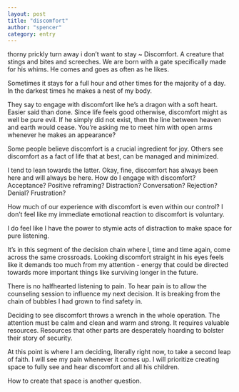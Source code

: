 ```yaml
---
layout: post
title: "discomfort"
author: "spencer"
category: entry
---
```


thorny
prickly
turn away
i don’t want to stay
~
Discomfort. A creature that stings and bites and screeches. We are born with a gate specifically made for his whims. He comes and goes as often as he likes. 

Sometimes it stays for a full hour and other times for the majority of a day. In the darkest times he makes a nest of my body. 

They say to engage with discomfort like he’s a dragon with a soft heart. Easier said than done. Since life feels good otherwise, discomfort might as well be pure evil. If he simply did not exist, then the line between heaven and earth would cease. You’re asking me to meet him with open arms whenever he makes an appearance?  

Some people believe discomfort is a crucial ingredient for joy. Others see discomfort as a fact of life that at best, can be managed and minimized. 

I tend to lean towards the latter. Okay, fine, discomfort has always been here and will always be here. How do I engage with discomfort? Acceptance? Positive reframing? Distraction? Conversation? Rejection? Denial? Frustration? 

How much of our experience with discomfort is even within our control? I don’t feel like my immediate emotional reaction to discomfort is voluntary. 

I do feel like I have the power to stymie acts of distraction to make space for pure listening. 

It’s in this segment of the decision chain where I, time and time again, come across the same crossroads. Looking discomfort straight in his eyes feels like it demands too much from my attention - energy that could be directed towards more important things like surviving longer in the future. 

There is no halfhearted listening to pain. To hear pain is to allow the counseling session to influence my next decision. It is breaking from the chain of bubbles I had grown to find safety in. 

Deciding to see discomfort throws a wrench in the whole operation. The attention must be calm and clean and warm and strong. It requires valuable resources. Resources that other parts are desperately hoarding to bolster their story of security.

At this point is where I am deciding, literally right now, to take a second leap of faith. I will see my pain whenever it comes up. I will prioritize creating space to fully see and hear discomfort and all his children. 

How to create that space is another question. 